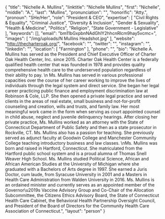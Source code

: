 {
  "title": "Nichelle A. Mullins",
  "linktitle": "Nichelle Mullins",
  "first": "Nichelle",
  "middle": "A.",
  "last": "Mullins",
  "pronunciation": "",
  "honorific": "Atty.",
  "pronoun": "SHe/Her",
  "role": "President & CEO",
  "expertise": [
    "Civil Rights & Equality",
    "Criminal Justice",
    "Diversity & Inclusion",
    "Gender & Sexuality",
    "Health & Medicine",
    "Politics",
    "Religion",
    "State Government - Legislative"
  ],
  "keywords": [],
  "email": "bm11bGxpbnNAdGhlY2hhcnRlcm9hay5vcmc=",
  "images": [
    "/img/uploads/N Mullins Headshot.jpg"
  ],
  "website": "http://thecharteroak.org/",
  "facebook": "",
  "twitter": "",
  "instagram": "",
  "linkedin": "",
  "location": [
    "Farmington"
  ],
  "phone": "",
  "bio": "Nichelle A. Mullins has served as the President and Chief Executive Officer of Charter Oak Health Center, Inc. since 2015.  Charter Oak Health Center is a federally qualified health center that was founded in 1978 and provides quality comprehensive health care to the underserved population regardless of their ability to pay. \n  Ms. Mullins has served in various professional capacities over the course of her career working to improve the lives of individuals through the legal system and direct service.  She began her legal career practicing public finance and employment discrimination law at Robinson & Cole, LLP.  She then opened a private legal practice and served clients in the areas of real estate, small business and not-for-profit counseling and creation, wills and trusts, and family law.  Her most meaningful work came in the form when serving as court appointed counsel in child abuse, neglect and juvenile delinquency hearings.  After closing her private practice, Ms. Mullins worked as an attorney with the State of Connecticut Department of Public Safety and then as a state prosecutor in Rockville, CT.  Ms. Mullins also has a passion for teaching.  She previously served as adjunct faculty at Goodwin College and Manchester Community College teaching introductory business and law classes.   \nMs. Mullins was born and raised in Hartford, Connecticut.  She matriculated from the Hartford public school system and is a proud alumna of Thomas Snell Weaver High School.  Ms. Mullins studied Political Science, African and African American Studies at the University of Michigan where she graduated with a Bachelors of Arts degree in 1997.  She earned a Juris Doctor, cum laude, from Syracuse University in 2001 and a Masters in Health Care Administration from Walden University in 2016.  Ms. Mullins is an ordained minister and currently serves as an appointed member of the Governor\u2019s Vaccine Advisory Group and Co-Chair of the Allocation Subcommittee, the Citizens Ethics Advisory Board, the State of Connecticut Health Care Cabinet, the Behavioral Health Partnership Oversight Council, and President of the Board of Directors for the Community Health Care Association of Connecticut.",
  "layout": "person"
}
